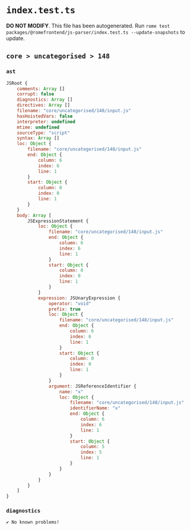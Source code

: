 # `index.test.ts`

**DO NOT MODIFY**. This file has been autogenerated. Run `rome test packages/@romefrontend/js-parser/index.test.ts --update-snapshots` to update.

## `core > uncategorised > 148`

### `ast`

```javascript
JSRoot {
	comments: Array []
	corrupt: false
	diagnostics: Array []
	directives: Array []
	filename: "core/uncategorised/148/input.js"
	hasHoistedVars: false
	interpreter: undefined
	mtime: undefined
	sourceType: "script"
	syntax: Array []
	loc: Object {
		filename: "core/uncategorised/148/input.js"
		end: Object {
			column: 6
			index: 6
			line: 1
		}
		start: Object {
			column: 0
			index: 0
			line: 1
		}
	}
	body: Array [
		JSExpressionStatement {
			loc: Object {
				filename: "core/uncategorised/148/input.js"
				end: Object {
					column: 6
					index: 6
					line: 1
				}
				start: Object {
					column: 0
					index: 0
					line: 1
				}
			}
			expression: JSUnaryExpression {
				operator: "void"
				prefix: true
				loc: Object {
					filename: "core/uncategorised/148/input.js"
					end: Object {
						column: 6
						index: 6
						line: 1
					}
					start: Object {
						column: 0
						index: 0
						line: 1
					}
				}
				argument: JSReferenceIdentifier {
					name: "x"
					loc: Object {
						filename: "core/uncategorised/148/input.js"
						identifierName: "x"
						end: Object {
							column: 6
							index: 6
							line: 1
						}
						start: Object {
							column: 5
							index: 5
							line: 1
						}
					}
				}
			}
		}
	]
}
```

### `diagnostics`

```
✔ No known problems!

```
